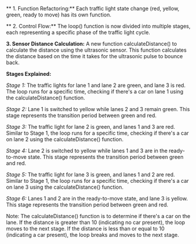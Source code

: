   ** 1. Function Refactoring:** Each traffic light state change (red, yellow, green, ready to move) has its own function.

  ** 2. Control Flow:** The loop() function is now divided into multiple stages, each representing a specific phase of the traffic light cycle.

  **3. Sensor Distance Calculation:** A new function calculateDistance() to calculate the distance using the ultrasonic sensor. This function calculates the distance based on the time it takes for 
    the ultrasonic pulse to bounce back.

  **Stages Explained:**

  _Stage 1:_ The traffic lights for lane 1 and lane 2 are green, and lane 3 is red. The loop runs for a specific time, checking if there's a car on lane 1 using the calculateDistance() function.

  _Stage 2:_ Lane 1 is switched to yellow while lanes 2 and 3 remain green. This stage represents the transition period between green and red.

  _Stage 3:_ The traffic light for lane 2 is green, and lanes 1 and 3 are red. Similar to Stage 1, the loop runs for a specific time, checking if there's a car on lane 2 using the calculateDistance() function.

  _Stage 4:_ Lane 2 is switched to yellow while lanes 1 and 3 are in the ready-to-move state. This stage represents the transition period between green and red.

  _Stage 5:_ The traffic light for lane 3 is green, and lanes 1 and 2 are red. Similar to Stage 1, the loop runs for a specific time, checking if there's a car on lane 3 using the calculateDistance() function.

  _Stage 6:_ Lanes 1 and 2 are in the ready-to-move state, and lane 3 is yellow. This stage represents the transition period between green and red.

Note: The calculateDistance() function is to determine if there's a car on the lane. If the distance is greater than 10 (indicating no car present), the loop moves to the next stage. If the distance is less than or equal to 10 (indicating a car present), the loop breaks and moves to the next stage.
